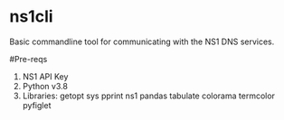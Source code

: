 # ns1cli
Basic commandline tool for communicating with the NS1 DNS services.

#Pre-reqs
1. NS1 API Key
2. Python v3.8
3. Libraries:
 getopt
 sys
 pprint
 ns1
 pandas
 tabulate
 colorama
 termcolor
 pyfiglet
  
  
